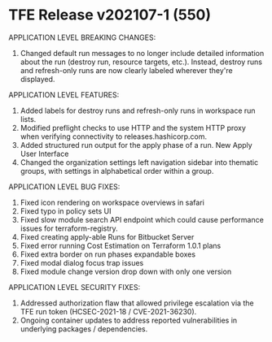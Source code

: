 # TFE Release v202107-1 (550)


APPLICATION LEVEL BREAKING CHANGES:

1. Changed default run messages to no longer include detailed information about the run (destroy run, resource targets, etc.). Instead, destroy runs and refresh-only runs are now clearly labeled wherever they're displayed.

APPLICATION LEVEL FEATURES:

1. Added labels for destroy runs and refresh-only runs in workspace run lists.
1. Modified preflight checks to use HTTP and the system HTTP proxy when verifying connectivity to releases.hashicorp.com.
1. Added structured run output for the apply phase of a run. New Apply User Interface
1. Changed the organization settings left navigation sidebar into thematic groups, with settings in alphabetical order within a group.


APPLICATION LEVEL BUG FIXES:
1. Fixed icon rendering on workspace overviews in safari
1. Fixed typo in policy sets UI
1. Fixed slow module search API endpoint which could cause performance issues for terraform-registry.
1. Fixed creating apply-able Runs for Bitbucket Server
1. Fixed error running Cost Estimation on Terraform 1.0.1 plans
1. Fixed extra border on run phases expandable boxes
1. Fixed modal dialog focus trap issues
1. Fixed module change version drop down with only one version


APPLICATION LEVEL SECURITY FIXES:
1. Addressed authorization flaw that allowed privilege escalation via the TFE run token (HCSEC-2021-18 / CVE-2021-36230).
1. Ongoing container updates to address reported vulnerabilities in underlying packages / dependencies.


